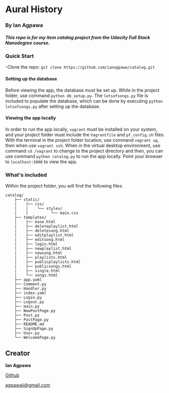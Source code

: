 # Aural History
### By Ian Agpawa
##### This repo is for my item catalog project from the Udacity Full Stack Nanodegree course.    


### Quick Start
-Clone the repo: `git clone https://github.com/ianagpawa/catalog.git`

#### Setting up the database
Before viewing the app, the database must be set up.  While in the project folder, use command `python db_setup.py`.  The `lotsofsongs.py` file is included to populate the database, which can be done by executing `python lotsofsongs.py` after setting up the database.
#### Viewing the app locally
In order to run the app locally, `vagrant` must be installed on your system, and your project folder must include the `Vagrantfile` and `pf_config.sh` files.  With the terminal in the project folder location, use command `vagrant up`, then when use `vagrant ssh`.  When in the virtual desktop environment, use command `cd /vagrant` to change to the project directory and then, you can use command `python catalog.py` to run the app locally.  Point your browser to `localhost:5000` to view the app.
### What's included
Within the project folder, you will find the following files:

```
catalog/
    ├── static/
    |    ├── css/
    |    |    └── styles/
    |    |          └── main.css
    ├── templates/
    |    ├── base.html
    |    ├── deleteplaylist.html
    |    ├── deletesong.html
    |    ├── editplaylist.html
    |    ├── editsong.html
    |    ├── login.html
    |    ├── newplaylist.html
    |    ├── newsong.html    
    |    ├── playlists.html
    |    ├── publicplaylists.html
    |    ├── publicsongs.html
    |    ├── single.html    
    |    └── songs.html
    ├── app.yaml
    ├── Comment.py
    ├── Handler.py
    ├── index.yaml
    ├── Login.py
    ├── Logout.py
    ├── main.py
    ├── NewPostPage.py
    ├── Post.py
    ├── PostPage.py
    ├── README.md
    ├── SignUpPage.py
    ├── User.py
    └── WelcomePage.py
```

## Creator

**Ian Agpawa**


[Github](https://github.com/TheArtilect)

 agpawaji@gmail.com
